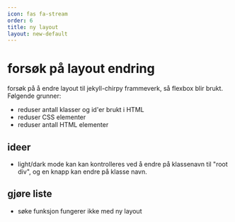 ```yaml
---
icon: fas fa-stream
order: 6
title: ny layout
layout: new-default
---
```


# forsøk på layout endring

forsøk på å endre layout til jekyll-chirpy frammeverk, så flexbox blir brukt. Følgende grunner:

- reduser antall klasser og id'er brukt i HTML
- reduser CSS elementer
- reduser antall HTML elementer

## ideer

- light/dark mode kan kan kontrolleres ved å endre på klassenavn til "root div", og en knapp kan endre på klasse navn.

## gjøre liste
- søke funksjon fungerer ikke med ny layout
